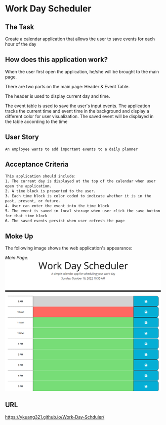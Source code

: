 # Work Day Scheduler

## The Task
Create a calendar application that allows the user to save events for each hour of the day


## How does this application work?
When the user first open the application, he/she will be brought to the main page. 

There are two parts on the main page: Header & Event Table.

The header is used to display current day and time. 

The event table is used to save the user's input events. The application tracks the current time and event time in
the background and display a different color for user visualization. The saved event will be displayed in the 
table according to the time
 
## User Story

```
An employee wants to add important events to a daily planner
```

## Acceptance Criteria

```
This application should include:
1. The current day is displayed at the top of the calendar when user open the application.
2. A time block is presented to the user.
3. Each time block is color coded to indicate whether it is in the past, present, or future.
4. User can enter the event into the time block
5. The event is saved in local storage when user click the save button for that time block
6. The saved events persist when user refresh the page
```

## Moke Up

The following image shows the web application's appearance:

*Main Page:*
![Work Day Scheduler.](./assets/image/Work_Day_Scheduler.png)


## URL
https://ykuang321.github.io/Work-Day-Schduler/